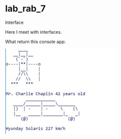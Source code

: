 # lab_rab_7
Interface 

Here I meet with interfaces.

What return this console app:

![alt text](https://github.com/jojem/lab_rab_7/blob/master/f.JPG)
